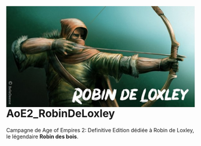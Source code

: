 <img src="thumbnail.jpg" align="right" />

# AoE2_RobinDeLoxley
Campagne de Age of Empires 2: Definitive Edition dédiée à Robin de Loxley, le légendaire **Robin des bois**.
